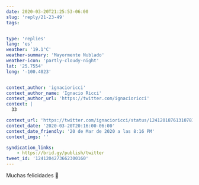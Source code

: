 ```yaml
---
date: 2020-03-20T21:25:53-06:00
slug: 'reply/21-23-49'
tags:


type: 'replies'
lang: 'es'
weather: '19.1°C'
weather-summary: 'Mayormente Nublado'
weather-icon: 'partly-cloudy-night'
lat: '25.7554'
long: '-100.4023'


context_author: 'ignacioricci'
context_author_name: 'Ignacio Ricci'
context_author_url: 'https://twitter.com/ignacioricci'
context: |
  33‪

context_url: 'https://twitter.com/ignacioricci/status/1241201876131078144?s=12'
context_date: '2020-03-20T20:16:00-06:00'
context_date_friendly: '20 de Mar de 2020 a las 8:16 PM'
context_imgs: ''

syndication_links:
    - https://brid.gy/publish/twitter
tweet_id: '1241204273662300160'
---
```

Muchas felicidades 🎉 